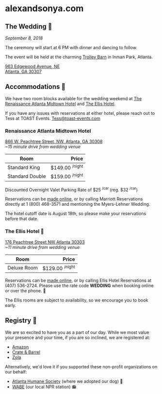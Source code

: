 # alexandsonya.com

## The Wedding 💒

_September 8, 2018_

The ceremony will start at 6 PM with dinner and dancing to follow.

The event will be held at the charming [Trolley Barn](http://www.thetrolleybarn.com/) in Inman Park, Atlanta.

[963 Edgewood Avenue, NE <br/>
Atlanta, GA 30307](https://goo.gl/maps/EKn6gZS6oqN2)

## Accommodations 🛌

We have two room blocks available for the wedding weekend at [The
Renaissance Atlanta Midtown Hotel](http://renaissance-hotels.marriott.com/renaissance-atlanta-midtown-hotel) and [The Ellis Hotel](http://www.ellishotel.com/).

If you have any issues with reservations at either hotel, please reach out to Tess at TOAST Events. [Tess@toast-events.com](mailto:tess@toast-events.com)

### Renaissance Atlanta Midtown Hotel 
[866 W. Peachtree Street, NW, Atlanta, GA  30308](https://goo.gl/maps/yC2E6VefBJN2)<br>
_~15 minute drive from wedding venue_

| Room            | Price                     |
|-----------------| -------------------------:|
| Standard King   | $149.00 <sup>/night</sup> |
| Standard Double | $159.00 <sup>/night</sup> |

Discounted Overnight Valet Parking Rate of $25 <sup>/car</sup> (reg. $32 <sup>/car</sup>)

Reservations can be [made online](http://www.marriott.com/meeting-event-hotels/group-corporate-travel/groupCorp.mi?resLinkData=Myers-Lehner%20Wedding%5Eatlbd%60mlwmlwa%7Cmlwmlwb%60149.00-159.00%60USD%60false%604%609/7/18%609/9/18%608/10/18&app=resvlink&stop_mobi=yes), or by calling Marriott Reservations directly at 1 (800) 468-3571 and mentioning the Myers-Lehner Wedding.

The hotel cutoff date is August 18th, so please make your reservations before that date.  

### The Ellis Hotel 🏨
[176 Peachtree Street NW Atlanta 30303](https://goo.gl/maps/ix8gLn5ZNx72)<br>
_~11 minute drive from wedding venue_

| Room        | Price                     |
|-------------| -------------------------:|
| Deluxe Room | $129.00 <sup>/night</sup> |

Reservations can be [made online](http://www.ellishotel.com/), or by calling Ellis Hotel Reservations at (407) 536-2724. Please use the rate code <strong>WEDDING</strong> when booking online or over the phone. 📱

The Ellis rooms are subject to availability, so we encourage you to book early.

## Registry 🎁
We are so excited to have you as a part of our day. While we most value your presence and your time, if you are so inclined, we are registered at:
- [Amazon](https://www.amazon.com/wedding/share/alexandsonya.com "Alex & Sonya Amazon Wedding Registry")
- [Crate & Barrel](https://www.crateandbarrel.com/gift-registry/alex-lehner-and-sonya-myers/r5838929 "Alex & Sonya Crate & Barrel Registry")
- [Zola](https://www.zola.com/registry/myerslehner "Alex & Sonya Zola Wedding Registry")

Alternatively, we'd love it if you supported these non-profit organizations on our behalf:
- [Atlanta Humane Society](http://support.atlantahumane.org/site/Donation2?1400.donation=form1&df_id=1400&mfc_pref=T&s_src=basic&s_subsrc=mainnav) (where we adopted our dog) 🐶
- [WABE](https://www.wabe.org/support-the-station/) (our local NPR station) 📻
